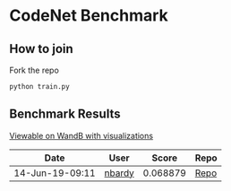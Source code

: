 # CodeNet Benchmark

## How to join

Fork the repo

```
python train.py
```

## Benchmark Results 

[Viewable on WandB with visualizations](http://app.test/nick/codesearch-benchmark/benchmark)

| Date | User | Score | Repo
| --- | --- | --- | --- |
| 14-Jun-19-09:11 | [nbardy](http://github.com/nbardy) | 0.068879 | [Repo](http://github.com/nbardy/codesearch) |